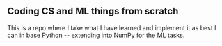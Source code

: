 ## Coding CS and ML things from scratch

This is a repo where I take what I have learned and implement it as best I can in base Python -- extending into NumPy for the ML tasks.
